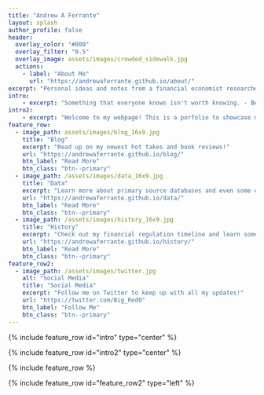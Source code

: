 ```yaml
---
title: "Andrew A Ferrante"
layout: splash
author_profile: false
header:
  overlay_color: "#000"
  overlay_filter: "0.5"
  overlay_image: assets/images/crowded_sidewalk.jpg
  actions:
    - label: "About Me"
      url: "https://andrewaferrante.github.io/about/"
excerpt: "Personal ideas and notes from a financial economist researcher."
intro: 
    - excerpt: "Something that everyone knows isn't worth knowing. - Bernard Baruch."
intro2:
    - excerpt: "Welcome to my webpage! This is a porfolio to showcase my research as a Financial Economist. I am interested in financial regulation, monetary policy, and financial markets. Most of my research now involves banking regulation since I am an Economic Research Assistant at the Federal Deposit Insurance Corporation (FDIC), but I also spend most of my time studying my interests through books, podcasts, the news, and social media. More about me can be found in my [About me](https://andrewaferrante.github.io/about/) page. Otherwise, have fun browing my site!"
feature_row:
  - image_path: assets/images/blog_16x9.jpg
    title: "Blog"
    excerpt: "Read up on my newest hot takes and book reviews!"
    url: "https://andrewaferrante.github.io/blog/"
    btn_label: "Read More"
    btn_class: "btn--primary"
  - image_path: /assets/images/data_16x9.jpg
    title: "Data"
    excerpt: "Learn more about primary source databases and even some coding!"
    url: "https://andrewaferrante.github.io/data/"
    btn_label: "Read More"
    btn_class: "btn--primary"
  - image_path: /assets/images/history_16x9.jpg
    title: "History"
    excerpt: "Check out my financial regulation timeline and learn some history!"    
    url: "https://andrewaferrante.github.io/history/"
    btn_label: "Read More"
    btn_class: "btn--primary"
feature_row2:
  - image_path: /assets/images/twitter.jpg
    alt: "Social Media"
    title: "Social Media"
    excerpt: "Follow me on Twitter to keep up with all my updates!"
    url: "https://twitter.com/Big_Red0"
    btn_label: "Follow Me"
    btn_class: "btn--primary"
---
```


<link rel="shortcut icon" type="image/png" href="favicon.png">

<!---
Django code:
--->

{% include feature_row id="intro" type="center" %}

{% include feature_row id="intro2" type="center" %}

{% include feature_row %}

{% include feature_row id="feature_row2" type="left" %}
